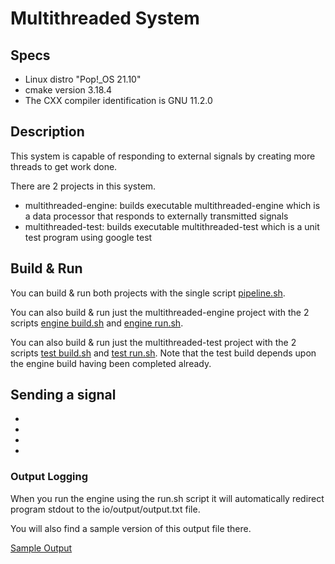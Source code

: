 # Multithreaded System

## Specs

* Linux distro "Pop!_OS 21.10"
* cmake version 3.18.4
* The CXX compiler identification is GNU 11.2.0

## Description

This system is capable of responding to external signals by creating more threads to get work done.

There are 2 projects in this system.

* multithreaded-engine: builds executable multithreaded-engine which is a data processor that responds to externally transmitted signals
* multithreaded-test: builds executable multithreaded-test which is a unit test program using google test

## Build & Run

You can build & run both projects with the single script [pipeline.sh](pipeline.sh).

You can also build & run just the multithreaded-engine project with the 2 scripts [engine build.sh](multithreaded-engine/build.sh) and [engine run.sh](multithreaded-engine/run.sh).

You can also build & run just the multithreaded-test project with the 2 scripts [test build.sh](multithreaded-test/build.sh) and [test run.sh](multithreaded-test/run.sh).  Note that the test build depends upon the engine build having been completed already.

## Sending a signal

* 
* 
* 
* 

### Output Logging

When you run the engine using the run.sh script it will automatically redirect program stdout to the io/output/output.txt file.

You will also find a sample version of this output file there.

[Sample Output](multithreaded-engine/io/output/output_sample.txt)
